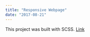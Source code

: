 ```yaml
---
title: "Responsive Webpage"
date: "2017-08-21"
---
```


This project was built with SCSS.
<a href="https://iankim2280.github.io/html_css_js_portfolio/">Link</a>
